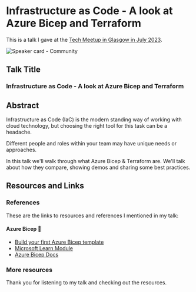 # Infrastructure as Code - A look at Azure Bicep and Terraform 

This is a talk I gave at the [Tech Meetup in Glasgow in July 2023](https://www.eventbrite.co.uk/e/tech-meetup-july-tickets-650189944627?fbclid=IwAR09sLa5CEy5Kue6c41L_hehqH8T0yn465kTTX3Qxxi-up2JxJ1zdjcCUCc).

![Speaker card - Community](https://github.com/weeyin83/Presentations/assets/13692824/7513046b-c4ce-4859-a1ac-517b85619875)

## Talk Title

### Infrastructure as Code - A look at Azure Bicep and Terraform 

## Abstract

Infrastructure as Code (IaC) is the modern standing way of working with cloud technology, but choosing the right tool for this task can be a headache.

Different people and roles within your team may have unique needs or approaches.

In this talk we'll walk through what Azure Bicep & Terraform are. We'll talk about how they compare, showing demos and sharing some best practices.

## Resources and Links

### References

These are the links to resources and references I mentioned in my talk:

#### Azure Bicep 💪
- [Build your first Azure Bicep template](https://youtu.be/yTMYp2cR_Bg)
- [Microsoft Learn Module](https://docs.microsoft.com/learn/paths/fundamentals-bicep/?WT.mc_id=AZ-MVP-5004737)
- [Azure Bicep Docs](https://docs.microsoft.com/azure/azure-resource-manager/bicep/overview?tabs=bicep/?WT.mc_id=AZ-MVP-5004737)



### More resources


Thank you for listening to my talk and checking out the resources.
